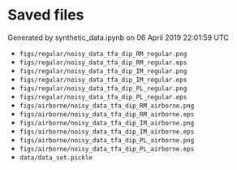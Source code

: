# Saved files 


Generated by synthetic_data.ipynb on 06 April 2019 22:01:59 UTC

*  `figs/regular/noisy_data_tfa_dip_RM_regular.png` 
*  `figs/regular/noisy_data_tfa_dip_RM_regular.eps` 
*  `figs/regular/noisy_data_tfa_dip_IM_regular.png` 
*  `figs/regular/noisy_data_tfa_dip_IM_regular.eps` 
*  `figs/regular/noisy_data_tfa_dip_PL_regular.png` 
*  `figs/regular/noisy_data_tfa_dip_PL_regular.eps` 
*  `figs/airborne/noisy_data_tfa_dip_RM_airborne.png` 
*  `figs/airborne/noisy_data_tfa_dip_RM_airborne.eps` 
*  `figs/airborne/noisy_data_tfa_dip_IM_airborne.png` 
*  `figs/airborne/noisy_data_tfa_dip_IM_airborne.eps` 
*  `figs/airborne/noisy_data_tfa_dip_PL_airborne.png` 
*  `figs/airborne/noisy_data_tfa_dip_PL_airborne.eps` 
*  `data/data_set.pickle` 
